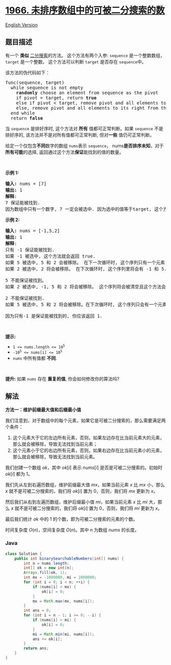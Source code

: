 # [1966. 未排序数组中的可被二分搜索的数](https://leetcode.cn/problems/binary-searchable-numbers-in-an-unsorted-array)

[English Version](/solution/1900-1999/1966.Binary%20Searchable%20Numbers%20in%20an%20Unsorted%20Array/README_EN.md)

## 题目描述

<p>有一个 <strong>类似</strong> <a href="https://leetcode.com/explore/learn/card/binary-search/" target="_blank">二分搜索</a>的方法。 这个方法有两个入参: <code>sequence</code> 是一个整数数组， <code>target</code> 是一个整数。 这个方法可以判断 <code>target</code> 是否存在 <code>sequence</code>中。</p>

<p>该方法的伪代码如下：</p>

<pre>
func(sequence, target)
  while sequence is not empty
    <strong>randomly</strong> choose an element from sequence as the pivot
    if pivot = target, return <strong>true</strong>
    else if pivot &lt; target, remove pivot and all elements to its left from the sequence
    else, remove pivot and all elements to its right from the sequence
  end while
  return <strong>false</strong></pre>

<p>当 <code>sequence</code> 是排好序时, 这个方法对 <strong>所有</strong> 值都可正常判断。如果&nbsp;<code>sequence</code>&nbsp;不是排好序的, 该方法并不是对所有值都可正常判断, 但对<strong>一些</strong> 值仍可正常判断。</p>

<p>给定一个仅包含<strong>不同</strong>数字的数组 <code>nums</code>表示 <code>sequence</code>， nums<strong>是否排序未知</strong>，对于 <strong>所有可能</strong>的选择, 返回通过这个方法<b>保证</b>能找到的值的数量。</p>

<p>&nbsp;</p>

<p><strong>示例&nbsp;1:</strong></p>

<pre>
<strong>输入:</strong> nums = [7]
<strong>输出:</strong> 1
<strong>解释</strong>: 
7 保证能被找到.
因为数组中只有一个数字, 7 一定会被选中. 因为选中的值等于target, 这个方法会返回 true.
</pre>

<p><strong>示例&nbsp;2:</strong></p>

<pre>
<strong>输入:</strong> nums = [-1,5,2]
<strong>输出:</strong> 1
<strong>解释</strong>: 
只有 -1 保证能被找到.
如果 -1 被选中, 这个方法就会返回 true.
如果 5 被选中, 5 和 2 会被移除。 在下一次循环时, 这个序列只有一个元素： -1 ，这个方法就会返回 true.
如果 2 被选中, 2 将会被移除。 在下次循环时, 这个序列里将会有 -1 和 5. 无论哪个数字被选中, 这个方法都会找到 -1 且返回 true.

5 不能保证被找到。
如果 2 被选中, -1, 5 和 2 将会被移除。 这个序列将会被清空且这个方法会返回 false。

2 不能保证被找到.
如果 5 被选中, 5 和 2 将会被移除。在下次循环时, 这个序列只会有一个元素： -1 且这个方法会返回 false。

因为只有-1 是保证能被找到的, 你应该返回 1.
</pre>

<p>&nbsp;</p>

<p><strong>提示:</strong></p>

<ul>
	<li><code>1 &lt;= nums.length &lt;= 10<sup>5</sup></code></li>
	<li><code>-10<sup>5</sup> &lt;= nums[i] &lt;= 10<sup>5</sup></code></li>
	<li><code>nums</code>&nbsp;中所有值都&nbsp;<b>不同</b>.</li>
</ul>

<p>&nbsp;</p>

<p><strong>提升:</strong>&nbsp;如果&nbsp;<code>nums</code> 存在&nbsp;<strong>重复的值</strong>, 你会如何修改你的算法吗?&nbsp;</p>

## 解法

**方法一：维护前缀最大值和后缀最小值**

我们注意到，对于数组中的每个元素，如果它是可被二分搜索的，那么需要满足两个条件：

1. 这个元素大于它的左边所有元素，否则，如果左边存在比当前元素大的元素，那么就会被移除，导致无法找到当前元素；
2. 这个元素小于它的右边所有元素，否则，如果右边存在比当前元素小的元素，那么就会被移除，导致无法找到当前元素。

我们创建一个数组 $ok$，其中 $ok[i]$ 表示 $nums[i]$ 是否是可被二分搜索的。初始时 $ok[i]$ 都为 $1$。

我们先从左到右遍历数组，维护前缀最大值 $mx$，如果当前元素 $x$ 比 $mx$ 小，那么 $x$ 就不是可被二分搜索的，我们将 $ok[i]$ 置为 $0$，否则，我们将 $mx$ 更新为 $x$。

然后我们从右到左遍历数组，维护后缀最小值 $mi$，如果当前元素 $x$ 比 $mi$ 大，那么 $x$ 就不是可被二分搜索的，我们将 $ok[i]$ 置为 $0$，否则，我们将 $mi$ 更新为 $x$。

最后我们统计 $ok$ 中的 $1$ 的个数，即为可被二分搜索的元素的个数。

时间复杂度 $O(n)$，空间复杂度 $O(n)$。其中 $n$ 为数组 $nums$ 的长度。

### **Java**

```java
class Solution {
    public int binarySearchableNumbers(int[] nums) {
        int n = nums.length;
        int[] ok = new int[n];
        Arrays.fill(ok, 1);
        int mx = -1000000, mi = 1000000;
        for (int i = 0; i < n; ++i) {
            if (nums[i] < mx) {
                ok[i] = 0;
            }
            mx = Math.max(mx, nums[i]);
        }
        int ans = 0;
        for (int i = n - 1; i >= 0; --i) {
            if (nums[i] > mi) {
                ok[i] = 0;
            }
            mi = Math.min(mi, nums[i]);
            ans += ok[i];
        }
        return ans;
    }
}
```
